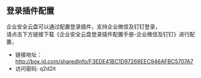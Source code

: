 ## 登录插件配置
企业安全云盘可以通过配置登录插件，支持企业微信及钉钉登录，<br>
请点击下方链接下载《企业安全云盘登录插件配置手册-企业微信及钉钉》进行配置，<br>
- 链接地址：http://box.jd.com/sharedInfo/F3EDE41BC1D97268EEC946AFBC5707A7<br>
- 访问密码: q2d2it
